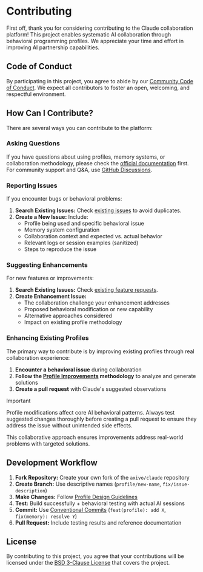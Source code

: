# Contributing

First off, thank you for considering contributing to the Claude collaboration platform! This project enables systematic AI collaboration through behavioral programming profiles. We appreciate your time and effort in improving AI partnership capabilities.

## Code of Conduct

By participating in this project, you agree to abide by our [Community Code of Conduct](CODE_OF_CONDUCT.md). We expect all contributors to foster an open, welcoming, and respectful environment.

## How Can I Contribute?

There are several ways you can contribute to the platform:

### Asking Questions

If you have questions about using profiles, memory systems, or collaboration methodology, please check the [official documentation](https://axivo.com/claude/) first. For community support and Q&A, use [GitHub Discussions](https://github.com/axivo/claude/discussions).

### Reporting Issues

If you encounter bugs or behavioral problems:

1. **Search Existing Issues:** Check [existing issues](https://github.com/axivo/claude/issues) to avoid duplicates.
2. **Create a New Issue:** Include:
   * Profile being used and specific behavioral issue
   * Memory system configuration
   * Collaboration context and expected vs. actual behavior
   * Relevant logs or session examples (sanitized)
   * Steps to reproduce the issue

### Suggesting Enhancements

For new features or improvements:

1. **Search Existing Issues:** Check [existing feature requests](https://github.com/axivo/claude/issues?q=is%3Aissue+label%3Aenhancement).
2. **Create Enhancement Issue:**
   * The collaboration challenge your enhancement addresses
   * Proposed behavioral modification or new capability
   * Alternative approaches considered
   * Impact on existing profile methodology

### Enhancing Existing Profiles

The primary way to contribute is by improving existing profiles through real collaboration experience:

1. **Encounter a behavioral issue** during collaboration
2. **Follow the [Profile Improvements](https://axivo.com/claude/tutorials/handbook/profile/design/) methodology** to analyze and generate solutions
3. **Create a pull request** with Claude's suggested observations

> [!IMPORTANT]
> Profile modifications affect core AI behavioral patterns. Always test suggested changes thoroughly before creating a pull request to ensure they address the issue without unintended side effects.

This collaborative approach ensures improvements address real-world problems with targeted solutions.

## Development Workflow

1. **Fork Repository:** Create your own fork of the `axivo/claude` repository
2. **Create Branch:** Use descriptive names (`profile/new-name`, `fix/issue-description`)
3. **Make Changes:** Follow [Profile Design Guidelines](https://axivo.com/claude/tutorials/handbook/profile/design/)
4. **Test:** Build successfully + behavioral testing with actual AI sessions
5. **Commit:** Use [Conventional Commits](https://www.conventionalcommits.org/) (`feat(profile): add X`, `fix(memory): resolve Y`)
6. **Pull Request:** Include testing results and reference documentation

## License

By contributing to this project, you agree that your contributions will be licensed under the [BSD 3-Clause License](LICENSE) that covers the project.
